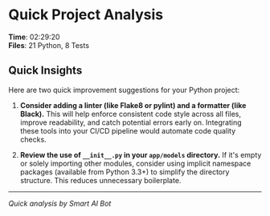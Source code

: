 # Quick Project Analysis

**Time**: 02:29:20  
**Files**: 21 Python, 8 Tests

## Quick Insights

Here are two quick improvement suggestions for your Python project:

1.  **Consider adding a linter (like Flake8 or pylint) and a formatter (like Black).** This will help enforce consistent code style across all files, improve readability, and catch potential errors early on. Integrating these tools into your CI/CD pipeline would automate code quality checks.

2.  **Review the use of `__init__.py` in your `app/models` directory.** If it's empty or solely importing other modules, consider using implicit namespace packages (available from Python 3.3+) to simplify the directory structure. This reduces unnecessary boilerplate.


---
*Quick analysis by Smart AI Bot*

